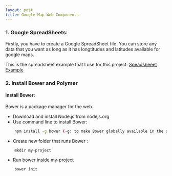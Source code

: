 ```yaml
---
layout: post
title: Google Map Web Components
---
```


### 1. Google SpreadSheets:
  Firstly, you have to create a Google SpreadSheet file. You can store any data that you want as long as it has longtitudes and latitudes available for google maps.
  
 This is the spreadsheet example that I use for this project:
 [Speadsheeet Example](https://docs.google.com/spreadsheets/d/1AsR71hx_Kw_Yq--UEEq3mWxzk73RYsdqZTMxBjJrJjg/edit?usp=sharing)

### 2. Install Bower and Polymer

#### Install Bower:
  Bower is a package manager for the web.
  
  - Download and install Node.js from nodejs.org
  - Use command line to install Bower:  
  ```bash
      npm install -g bower (-g: to make Bower globally available in the system )
  ```
  - Create new folder that runs Bower : 
  ```
      mkdir my-project
  ```
  - Run bower inside my-project
  ```bash
      bower init
  ```
